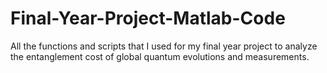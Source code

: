 # Final-Year-Project-Matlab-Code
All the functions and scripts that I used for my final year project to analyze the entanglement cost of global quantum evolutions and measurements. 
